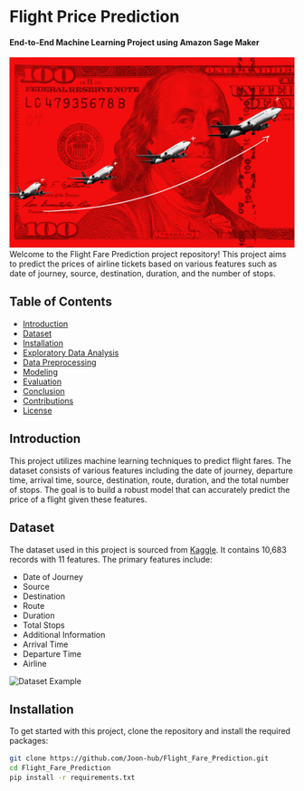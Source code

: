 # Flight Price Prediction 
#### End-to-End Machine Learning Project using Amazon Sage Maker

<img src="Images/img1.jpeg" alt="Banner" width="800"/>
Welcome to the Flight Fare Prediction project repository! This project aims to predict the prices of airline tickets based on various features such as date of journey, source, destination, duration, and the number of stops.

## Table of Contents
- [Introduction](#introduction)
- [Dataset](#dataset)
- [Installation](#installation)
- [Exploratory Data Analysis](#exploratory-data-analysis)
- [Data Preprocessing](#data-preprocessing)
- [Modeling](#modeling)
- [Evaluation](#evaluation)
- [Conclusion](#conclusion)
- [Contributions](#contributions)
- [License](#license)

## Introduction
This project utilizes machine learning techniques to predict flight fares. The dataset consists of various features including the date of journey, departure time, arrival time, source, destination, route, duration, and the total number of stops. The goal is to build a robust model that can accurately predict the price of a flight given these features.

## Dataset
The dataset used in this project is sourced from [Kaggle](https://www.kaggle.com/). It contains 10,683 records with 11 features. The primary features include:
- Date of Journey
- Source
- Destination
- Route
- Duration
- Total Stops
- Additional Information
- Arrival Time
- Departure Time
- Airline

![Dataset Example](https://via.placeholder.com/800x400?text=Dataset+Example)

## Installation
To get started with this project, clone the repository and install the required packages:

```bash
git clone https://github.com/Joon-hub/Flight_Fare_Prediction.git
cd Flight_Fare_Prediction
pip install -r requirements.txt
